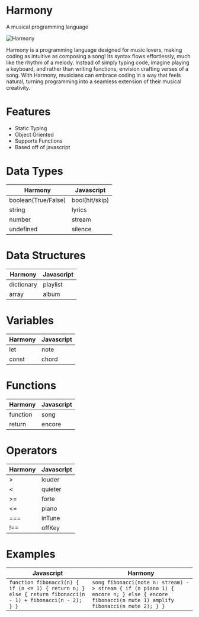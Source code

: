 # Harmony

A musical programming language

![Harmony](https://github.com/user-attachments/assets/4f93782f-74a6-47a5-9e81-b37b6b349e9b)

Harmony is a programming language designed for music lovers, making coding as intuitive as composing a song! Its syntax flows effortlessly, much like the rhythm of a melody. Instead of simply typing code, imagine playing a keyboard, and rather than writing functions, envision crafting verses of a song. With Harmony, musicians can embrace coding in a way that feels natural, turning programming into a seamless extension of their musical creativity.

# Features

- Static Typing
- Object Oriented
- Supports Functions
- Based off of javascript

# Data Types

| Harmony             | Javascript     |
| ------------------- | -------------- |
| boolean(True/False) | bool(hit/skip) |
| string              | lyrics         |
| number              | stream         |
| undefined           | silence        |

# Data Structures

| Harmony    | Javascript |
| ---------- | ---------- |
| dictionary | playlist   |
| array      | album      |

# Variables

| Harmony | Javascript |
| ------- | ---------- |
| let     | note       |
| const   | chord      |

# Functions

| Harmony  | Javascript |
| -------- | ---------- |
| function | song       |
| return   | encore     |

# Operators

| Harmony | Javascript |
| ------- | ---------- |
| >       | louder     |
| <       | quieter    |
| >=      | forte      |
| <=      | piano      |
| ===     | inTune     |
| !==     | offKey     |

# Examples

| Javascript | Harmony |
| ---------- | ------- |
| ``` function fibonacci(n) { if (n <= 1) { return n; } else { return fibonacci(n - 1) + fibonacci(n - 2); } } ```| ```song fibonacci(note n: stream) -> stream { if (n piano 1) { encore n; } else { encore fibonacci(n mute 1) amplify fibonacci(n mute 2); } } ```|
